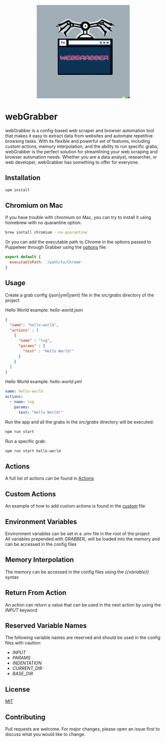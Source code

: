 <p align="center">
  <img src="assets/images/webGrabber.png" alt="webGrabber" width="300" height="300">
</p>

# webGrabber
webGrabber is a config-based web scraper and browser automation tool that makes it easy to extract data from websites and automate repetitive browsing tasks. With its flexible and powerful set of features, including custom actions, memory interpolation, and the ability to run specific grabs, webGrabber is the perfect solution for streamlining your web scraping and browser automation needs. Whether you are a data analyst, researcher, or web developer, webGrabber has something to offer for everyone.

## Installation

```bash
npm install
```

## Chromium on Mac

If you have trouble with chromium on Mac, you can try to install it using homebrew with no quarantine option:

```bash
brew install chromium --no-quarantine
```

Or you can add the executable path to Chrome in the options passed to Puppeteer through Grabber using the [options](src/config/options.js) file:

```js
export default {
  executablePath: '/path/to/Chrome'
}
```

## Usage
Create a grab config (json|yml|yaml) file in the *src/grabs* directory of the project

Hello World example: *hello-world.json*

```json
{
  "name": "hello-world",
  "actions" : [
    {
      "name" : "log",
      "params" : {
        "text" : "Hello World!"
      }
    }
  ]
}
```

Hello World example: *hello-world.yml*

```yml
name: hello-world
actions:
  - name: log
    params:
      text: "Hello World!"
```

Run the app and all the grabs in the *src/grabs* directory will be executed: 
```bash
npm run start
```

Run a specific grab:
```bash
npm run start hello-world
```

## Actions
A full list of actions can be found in [Actions](src/classes/actions/README.md)

## Custom Actions
An example of how to add custom actions is found in the [custom](src/config/custom.js) file

## Environment Variables
Environment variables can be set in a *.env* file in the root of the project<br>
All variables prepended with *GRABBER_* will be loaded into the memory and can be accessed in the config files

## Memory Interpolation
The memory can be accessed in the config files using the *{{variable}}* syntax

## Return From Action
An action can return a value that can be used in the next action by using the *INPUT* keyword

## Reserved Variable Names
The following variable names are reserved and should be used in the config files with caution:
- *INPUT*
- *PARAMS*
- *INDENTATION*
- *CURRENT_DIR*
- *BASE_DIR*

## License

[MIT](https://choosealicense.com/licenses/mit/)

## Contributing

Pull requests are welcome. For major changes, please open an issue first to discuss what you would like to change.